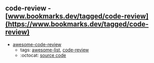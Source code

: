 code-review - [www.bookmarks.dev/tagged/code-review](https://www.bookmarks.dev/tagged/code-review)
---
* [awesome-code-review](https://github.com/joho/awesome-code-review#readme)
    * tags: [awesome-list](../tagged/awesome-list.md), [code-review](../tagged/code-review.md)
    * :octocat: [source code](https://github.com/joho/awesome-code-review#readme)
